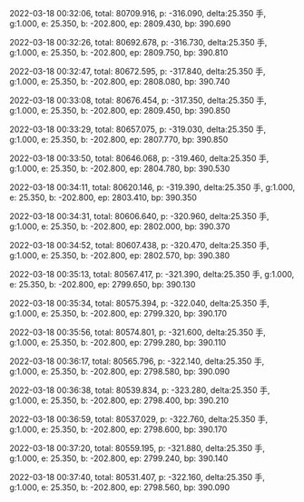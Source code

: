 2022-03-18 00:32:06, total: 80709.916, p: -316.090, delta:25.350 手, g:1.000, e: 25.350, b: -202.800, ep: 2809.430, bp: 390.690

2022-03-18 00:32:26, total: 80692.678, p: -316.730, delta:25.350 手, g:1.000, e: 25.350, b: -202.800, ep: 2809.750, bp: 390.810

2022-03-18 00:32:47, total: 80672.595, p: -317.840, delta:25.350 手, g:1.000, e: 25.350, b: -202.800, ep: 2808.080, bp: 390.740

2022-03-18 00:33:08, total: 80676.454, p: -317.350, delta:25.350 手, g:1.000, e: 25.350, b: -202.800, ep: 2809.450, bp: 390.850

2022-03-18 00:33:29, total: 80657.075, p: -319.030, delta:25.350 手, g:1.000, e: 25.350, b: -202.800, ep: 2807.770, bp: 390.850

2022-03-18 00:33:50, total: 80646.068, p: -319.460, delta:25.350 手, g:1.000, e: 25.350, b: -202.800, ep: 2804.780, bp: 390.530

2022-03-18 00:34:11, total: 80620.146, p: -319.390, delta:25.350 手, g:1.000, e: 25.350, b: -202.800, ep: 2803.410, bp: 390.350

2022-03-18 00:34:31, total: 80606.640, p: -320.960, delta:25.350 手, g:1.000, e: 25.350, b: -202.800, ep: 2802.000, bp: 390.370

2022-03-18 00:34:52, total: 80607.438, p: -320.470, delta:25.350 手, g:1.000, e: 25.350, b: -202.800, ep: 2802.570, bp: 390.380

2022-03-18 00:35:13, total: 80567.417, p: -321.390, delta:25.350 手, g:1.000, e: 25.350, b: -202.800, ep: 2799.650, bp: 390.130

2022-03-18 00:35:34, total: 80575.394, p: -322.040, delta:25.350 手, g:1.000, e: 25.350, b: -202.800, ep: 2799.320, bp: 390.170

2022-03-18 00:35:56, total: 80574.801, p: -321.600, delta:25.350 手, g:1.000, e: 25.350, b: -202.800, ep: 2799.280, bp: 390.110

2022-03-18 00:36:17, total: 80565.796, p: -322.140, delta:25.350 手, g:1.000, e: 25.350, b: -202.800, ep: 2798.580, bp: 390.090

2022-03-18 00:36:38, total: 80539.834, p: -323.280, delta:25.350 手, g:1.000, e: 25.350, b: -202.800, ep: 2798.400, bp: 390.210

2022-03-18 00:36:59, total: 80537.029, p: -322.760, delta:25.350 手, g:1.000, e: 25.350, b: -202.800, ep: 2798.600, bp: 390.170

2022-03-18 00:37:20, total: 80559.195, p: -321.880, delta:25.350 手, g:1.000, e: 25.350, b: -202.800, ep: 2799.240, bp: 390.140

2022-03-18 00:37:40, total: 80531.407, p: -322.160, delta:25.350 手, g:1.000, e: 25.350, b: -202.800, ep: 2798.560, bp: 390.090